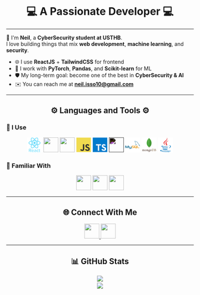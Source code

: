 <h1 align="center">💻 A Passionate Developer 💻</h1>

---

👋 I'm **Neil**, a **CyberSecurity student at USTHB**.  
I love building things that mix **web development**, **machine learning**, and **security**.  

- 🌐 I use **ReactJS** + **TailwindCSS** for frontend  
- 🧠 I work with **PyTorch**, **Pandas**, and **Scikit-learn** for ML  
- 🛡️ My long-term goal: become one of the best in **CyberSecurity & AI**  
- ✉️ You can reach me at **[neil.isso10@gmail.com](mailto:neil.isso10@gmail.com)**  

---

<h2 align="center">⚙️ Languages and Tools ⚙️</h2>

### 🧩 I Use
<p align="center">
  <a href="https://reactjs.org/" target="_blank"><img src="https://raw.githubusercontent.com/devicons/devicon/master/icons/react/react-original-wordmark.svg" width="40" height="40"/></a>
  <a href="https://nextjs.org/" target="_blank"><img src="https://img.icons8.com/fluent-systems-filled/200/FFFFFF/nextjs.png" width="40" height="40"/></a>
  <a href="https://tailwindcss.com/" target="_blank"><img src="https://www.vectorlogo.zone/logos/tailwindcss/tailwindcss-icon.svg" width="40" height="40"/></a>
  <a href="https://developer.mozilla.org/en-US/docs/Web/JavaScript" target="_blank"><img src="https://raw.githubusercontent.com/devicons/devicon/master/icons/javascript/javascript-original.svg" width="40" height="40"/></a>
  <a href="https://www.typescriptlang.org/" target="_blank"><img src="https://raw.githubusercontent.com/devicons/devicon/master/icons/typescript/typescript-original.svg" width="40" height="40"/></a>
  <a href="https://expressjs.com" target="_blank"><img src="https://www.vectorlogo.zone/logos/expressjs/expressjs-icon.svg" width="40" height="40" style="filter: invert(1);"/></a>
  <a href="https://www.mysql.com/" target="_blank"><img src="https://raw.githubusercontent.com/devicons/devicon/master/icons/mysql/mysql-original-wordmark.svg" width="40" height="40"/></a>
  <a href="https://www.mongodb.com/" target="_blank"><img src="https://raw.githubusercontent.com/devicons/devicon/master/icons/mongodb/mongodb-original-wordmark.svg" width="40" height="40"/></a>
  <a href="https://www.java.com" target="_blank"><img src="https://raw.githubusercontent.com/devicons/devicon/master/icons/java/java-original.svg" width="40" height="40"/></a>
</p>

### 🧠 Familiar With
<p align="center">
  <a href="https://www.php.net" target="_blank"><img src="https://cdn.jsdelivr.net/gh/devicons/devicon/icons/php/php-plain.svg" width="40" height="40"/></a>
  <a href="https://nodejs.org" target="_blank"><img src="https://cdn.jsdelivr.net/gh/devicons/devicon/icons/nodejs/nodejs-original.svg" width="40" height="40"/></a>
  <a href="https://laravel.com" target="_blank"><img src="https://cdn.jsdelivr.net/gh/devicons/devicon/icons/laravel/laravel-plain.svg" width="40" height="40"/></a>
</p>

---

<h2 align="center">🌐 Connect With Me</h2>

<p align="center">
  <a href="https://github.com/glorynino" target="_blank">
    <img src="https://raw.githubusercontent.com/danielcranney/readme-generator/main/public/icons/socials/github-dark.svg" width="40" height="40"/>
  </a>
  <a href="https://www.linkedin.com/in/neil-issolah-8a0337299/" target="_blank">
    <img src="https://raw.githubusercontent.com/danielcranney/readme-generator/main/public/icons/socials/linkedin-dark.svg" width="40" height="40"/>
  </a>
</p>

---

<h2 align="center">📊 GitHub Stats</h2>

<p align="center">
  <img src="https://github-readme-streak-stats.herokuapp.com/?user=glorynino&theme=aura&hide_border=false" /><br/>
  <img src="https://github-readme-stats.vercel.app/api/top-langs/?username=glorynino&theme=aura&hide_border=false&include_all_commits=true&count_private=true&layout=compact" />
</p>
